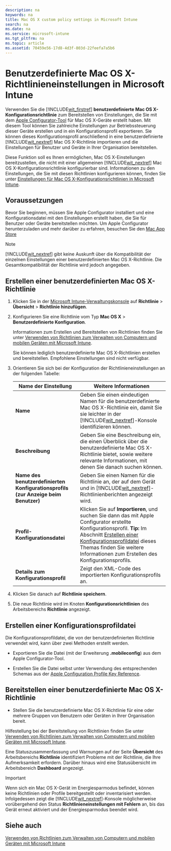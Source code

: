 ```yaml
---
description: na
keywords: na
title: Mac OS X custom policy settings in Microsoft Intune
search: na
ms.date: na
ms.service: microsoft-intune
ms.tgt_pltfrm: na
ms.topic: article
ms.assetid: 70459e56-17d8-4d3f-803d-22feefa7a5b6
---
```

# Benutzerdefinierte Mac&#160;OS&#160;X-Richtlinieneinstellungen in Microsoft Intune
Verwenden Sie die [!INCLUDE[wit_firstref](../Token/wit_firstref_md.md)] **benutzerdefinierte Mac OS X-Konfigurationsrichtlinie** zum Bereitstellen von Einstellungen, die Sie mit dem [Apple Configurator-Tool](https://itunes.apple.com/us/app/apple-configurator/id434433123?mt=12) für Mac OS X-Geräte erstellt haben. Mit diesem Tool können Sie zahlreiche Einstellungen zur Betriebssteuerung dieser Geräte erstellen und in ein Konfigurationsprofil exportieren. Sie können dieses Konfigurationsprofil anschließend in eine benutzerdefinierte [!INCLUDE[wit_nextref](../Token/wit_nextref_md.md)] Mac OS X-Richtlinie importieren und die Einstellungen für Benutzer und Geräte in Ihrer Organisation bereitstellen.

Diese Funktion soll es Ihnen ermöglichen, Mac OS X-Einstellungen bereitzustellen, die nicht mit einer allgemeinen [!INCLUDE[wit_nextref](../Token/wit_nextref_md.md)] Mac OS X-Konfigurationsrichtlinie konfigurierbar sind. Informationen zu den Einstellungen, die Sie mit diesen Richtlinien konfigurieren können, finden Sie unter [Einstellungen für Mac OS X-Konfigurationsrichtlinien in Microsoft Intune](../Topic/Mac_OS_X_configuration_policy_settings_in_Microsoft_Intune.md).

## Voraussetzungen
Bevor Sie beginnen, müssen Sie Apple Configurator installiert und eine Konfigurationsdatei mit den Einstellungen erstellt haben, die Sie für Benutzer oder Geräte bereitstellen möchten. Um Apple Configurator herunterzuladen und mehr darüber zu erfahren, besuchen Sie den [Mac App Store](https://itunes.apple.com/us/app/apple-configurator/id434433123?mt=12)

> [!NOTE]
> [!INCLUDE[wit_nextref](../Token/wit_nextref_md.md)] gibt keine Auskunft über die Kompatibilität der einzelnen Einstellungen einer benutzerdefinierten Mac OS X-Richtlinie. Die Gesamtkompatibilität der Richtlinie wird jedoch angegeben.

## Erstellen einer benutzerdefinierten Mac OS X-Richtlinie

1.  Klicken Sie in der [Microsoft Intune-Verwaltungskonsole](https://manage.microsoft.com) auf **Richtlinie** &gt; **Übersicht** &gt; **Richtlinie hinzufügen**.

2.  Konfigurieren Sie eine Richtlinie vom Typ **Mac OS X** &gt; **Benutzerdefinierte Konfiguration**.

    Informationen zum Erstellen und Bereitstellen von Richtlinien finden Sie unter [Verwenden von Richtlinien zum Verwalten von Computern und mobilen Geräten mit Microsoft Intune](../Topic/Use_policies_to_manage_computers_and_mobile_devices_with_Microsoft_Intune.md).

    Sie können lediglich benutzerdefinierte Mac OS X-Richtlinien erstellen und bereitstellen. Empfohlene Einstellungen sind nicht verfügbar.

3.  Orientieren Sie sich bei der Konfiguration der Richtlinieneinstellungen an der folgenden Tabelle:

    |Name der Einstellung|Weitere Informationen|
    |------------------------|-------------------------|
    |**Name**|Geben Sie einen eindeutigen Namen für die benutzerdefinierte Mac OS X-Richtlinie ein, damit Sie sie leichter in der [!INCLUDE[wit_nextref](../Token/wit_nextref_md.md)]-Konsole identifizieren können.|
    |**Beschreibung**|Geben Sie eine Beschreibung ein, die einen Überblick über die benutzerdefinierte Mac OS X-Richtlinie bietet, sowie weitere relevante Informationen, mit denen Sie danach suchen können.|
    |**Name des benutzerdefinierten Konfigurationsprofils (zur Anzeige beim Benutzer)**|Geben Sie einen Namen für die Richtlinie an, der auf dem Gerät und in [!INCLUDE[wit_nextref](../Token/wit_nextref_md.md)]-Richtlinienberichten angezeigt wird.|
    |**Profil-Konfigurationsdatei**|Klicken Sie auf **Importieren**, und suchen Sie dann das mit Apple Configurator erstellte Konfigurationsprofil. **Tip:** Im Abschnitt [Erstellen einer Konfigurationsprofildatei](#BKMK_Prof) dieses Themas finden Sie weitere Informationen zum Erstellen des Konfigurationsprofils.|
    |**Details zum Konfigurationsprofil**|Zeigt den XML-Code des importierten Konfigurationsprofils an.|

4.  Klicken Sie danach auf **Richtlinie speichern**.

5.  Die neue Richtlinie wird im Knoten **Konfigurationsrichtlinien** des Arbeitsbereichs **Richtlinie** angezeigt.

## <a name="BKMK_Prof"></a>Erstellen einer Konfigurationsprofildatei
Die Konfigurationsprofildatei, die von der benutzerdefinierten Richtlinie verwendet wird, kann über zwei Methoden erstellt werden.

-   Exportieren Sie die Datei (mit der Erweiterung **.mobileconfig**) aus dem Apple Configurator-Tool.

-   Erstellen Sie die Datei selbst unter Verwendung des entsprechenden Schemas aus der [Apple Configuration Profile Key Reference](https://developer.apple.com/library/ios/featuredarticles/iPhoneConfigurationProfileRef/Introduction/Introduction.html).

## Bereitstellen einer benutzerdefinierte Mac OS X-Richtlinie

-   Stellen Sie die benutzerdefinierte Mac OS X-Richtlinie für eine oder mehrere Gruppen von Benutzern oder Geräten in Ihrer Organisation bereit.

Hilfestellung bei der Bereitstellung von Richtlinien finden Sie unter [Verwenden von Richtlinien zum Verwalten von Computern und mobilen Geräten mit Microsoft Intune](../Topic/Use_policies_to_manage_computers_and_mobile_devices_with_Microsoft_Intune.md).

Eine Statuszusammenfassung und Warnungen auf der Seite **Übersicht** des Arbeitsbereichs **Richtlinie** identifiziert Probleme mit der Richtlinie, die Ihre Aufmerksamkeit erfordern. Darüber hinaus wird eine Statusübersicht im Arbeitsbereich **Dashboard** angezeigt.

> [!IMPORTANT]
> Wenn sich ein Mac OS X-Gerät im Energiesparmodus befindet, können keine Richtlinien oder Profile bereitgestellt oder inventarisiert werden. Infolgedessen zeigt die [!INCLUDE[wit_nextref](../Token/wit_nextref_md.md)]-Konsole möglicherweise vorübergehend den Status **Richtlinieneinstellungen mit Fehlern** an, bis das Gerät erneut aktiviert und der Energiesparmodus beendet wird.

## Siehe auch
[Verwenden von Richtlinien zum Verwalten von Computern und mobilen Geräten mit Microsoft Intune](../Topic/Use_policies_to_manage_computers_and_mobile_devices_with_Microsoft_Intune.md)

